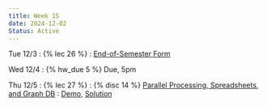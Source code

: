 ```yaml
---
title: Week 15
date: 2024-12-02
Status: Active
---
```


Tue 12/3
: {% lec 26 %}
    : [End-of-Semester Form](https://forms.gle/vhidePb2rueCV6748)

Wed 12/4
: {% hw_due 5 %} Due, 5pm

Thu 12/5
: {% lec 27 %}
: {% disc 14 %} [Parallel Processing, Spreadsheets, and Graph DB](https://drive.google.com/file/d/1pQL9yGp2g7NJNNr0kJF2sEu8QhqjB4pt/view?usp=sharing)
    : [Demo](https://docs.google.com/spreadsheets/d/1uKqUfmbmV5m7bQ4zBnv1NMJ2aVw5CKTTtV0LVVYWn_U/edit?usp=sharing), [Solution](https://drive.google.com/file/d/1a9js-HlUiOfSWMdaFzmU2E9G_5FB54W7/view?usp=sharing)
